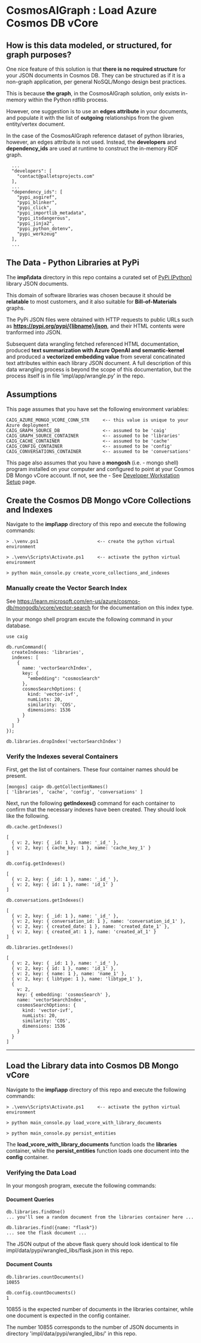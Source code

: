 # CosmosAIGraph : Load Azure Cosmos DB vCore

## How is this data modeled, or structured, for graph purposes?

One nice feature of this solution is that **there is no required structure**
for your JSON documents in Cosmos DB.  They can be structured as if
it is a non-graph application, per general NoSQL/Mongo design best practices.

This is because **the graph**, in the CosmosAIGraph solution, only
exists in-memory within the Python rdflib process.

However, one suggestion is to use an **edges attribute** in your
documents, and populate it with the list of **outgoing** relationships
from the given entity/vertex document.

In the case of the CosmosAIGraph reference dataset of python libraries,
however, an edges attribute is not used.  Instead, the **developers**
and **dependency_ids** are used at runtime to construct the in-memory
RDF graph.

```
  ...
  "developers": [
    "contact@palletsprojects.com"
  ],
  ...
  "dependency_ids": [
    "pypi_asgiref",
    "pypi_blinker",
    "pypi_click",
    "pypi_importlib_metadata",
    "pypi_itsdangerous",
    "pypi_jinja2",
    "pypi_python_dotenv",
    "pypi_werkzeug"
  ],
  ...
```

## The Data - Python Libraries at PyPi

The **impl\data** directory in this repo contains a curated set of
[PyPi (Python)](https://pypi.org/) library JSON documents.

This domain of software libraries was chosen because it should be **relatable** 
to most customers, and it also suitable for **Bill-of-Materials** graphs.

The PyPi JSON files were obtained with HTTP requests to public URLs such as 
**https://pypi.org/pypi/{libname}/json**, and their HTML contents were tranformed into JSON.

Subsequent data wrangling fetched referenced HTML documentation, produced 
**text summarization with Azure OpenAI and semantic-kernel** and produced
a **vectorized embedding value** from several concatinated text attributes
within each library JSON document.  A full description of this data wrangling
process is beyond the scope of this documentation, but the process itself
is in file 'impl/app/wrangle.py' in the repo.





## Assumptions

This page assumes that you have set the following environment variables:

```
CAIG_AZURE_MONGO_VCORE_CONN_STR     <-- this value is unique to your Azure deployment
CAIG_GRAPH_SOURCE_DB                <-- assumed to be 'caig'
CAIG_GRAPH_SOURCE_CONTAINER         <-- assumed to be 'libraries'
CAIG_CACHE_CONTAINER                <-- assumed to be 'cache'
CAIG_CONFIG_CONTAINER               <-- assumed to be 'config'
CAIG_CONVERSATIONS_CONTAINER        <-- assumed to be 'conversations'
```

This page also assumes that you have a **mongosh** (i.e. - mongo shell) program
installed on your computer and configured to point at your Cosmos DB Mongo vCore
account.  If not, see the - See [Developer Workstation Setup](developer_workstation.md) page.

## Create the Cosmos DB Mongo vCore Collections and Indexes

Navigate to the **impl\app** directory of this repo and execute
the following commands:

```
> .\venv.ps1                      <-- create the python virtual environment

> .\venv\Scripts\Activate.ps1     <-- activate the python virtual environment

> python main_console.py create_vcore_collections_and_indexes
```

### Manually create the Vector Search Index

See https://learn.microsoft.com/en-us/azure/cosmos-db/mongodb/vcore/vector-search
for the documentation on this index type.

In your mongo shell program excute the following command in your database.

```
use caig

db.runCommand({
  createIndexes: 'libraries',
  indexes: [
    {
      name: 'vectorSearchIndex',
      key: {
        "embedding": "cosmosSearch"
      },
      cosmosSearchOptions: {
        kind: 'vector-ivf',
        numLists: 20,
        similarity: 'COS',
        dimensions: 1536
      }
    }
  ]
});
```

```
db.libraries.dropIndex('vectorSearchIndex')
```


### Verify the Indexes several Containers

First, get the list of containers.  These four container names should be present.

```
[mongos] caig> db.getCollectionNames()
[ 'libraries', 'cache', 'config', 'conversations' ]
```

Next, run the following **getIndexes()** command for each container to 
confirm that the necessary indexes have been created.  They should look
like the following.

```
db.cache.getIndexes()

[
  { v: 2, key: { _id: 1 }, name: '_id_' },
  { v: 2, key: { cache_key: 1 }, name: 'cache_key_1' }
]
```

```
db.config.getIndexes()

[
  { v: 2, key: { _id: 1 }, name: '_id_' },
  { v: 2, key: { id: 1 }, name: 'id_1' }
]
```

```
db.conversations.getIndexes()

[
  { v: 2, key: { _id: 1 }, name: '_id_' },
  { v: 2, key: { conversation_id: 1 }, name: 'conversation_id_1' },
  { v: 2, key: { created_date: 1 }, name: 'created_date_1' },
  { v: 2, key: { created_at: 1 }, name: 'created_at_1' }
]
```

```
db.libraries.getIndexes()

[
  { v: 2, key: { _id: 1 }, name: '_id_' },
  { v: 2, key: { id: 1 }, name: 'id_1' },
  { v: 2, key: { name: 1 }, name: 'name_1' },
  { v: 2, key: { libtype: 1 }, name: 'libtype_1' },
  {
    v: 2,
    key: { embedding: 'cosmosSearch' },
    name: 'vectorSearchIndex',
    cosmosSearchOptions: {
      kind: 'vector-ivf',
      numLists: 20,
      similarity: 'COS',
      dimensions: 1536
    }
  }
]
```

---

## Load the Library data into Cosmos DB Mongo vCore

Navigate to the **impl\app** directory of this repo and execute
the following commands:

```
> .\venv\Scripts\Activate.ps1     <-- activate the python virtual environment

> python main_console.py load_vcore_with_library_documents

> python main_console.py persist_entities
```

The **load_vcore_with_library_documents** function loads the **libraries**
container, while the **persist_entities** function loads one document
into the **config** container.

### Verifying the Data Load

In your mongosh program, execute the following commands:

#### Document Queries

```
db.libraries.findOne()
... you'll see a random document from the libraries container here ...

db.libraries.find({name: "flask"})
... see the flask document ...
```

The JSON output of the above flask query should look identical
to file impl/data/pypi/wrangled_libs/flask.json in this repo.

#### Document Counts

```
db.libraries.countDocuments()
10855

db.config.countDocuments()
1
```

10855 is the expected number of documents in the libraries
container, while one document is expected in the config container.

The number 10855 corresponds to the number of JSON documents in directory 
'impl/data/pypi/wrangled_libs/' in this repo.
